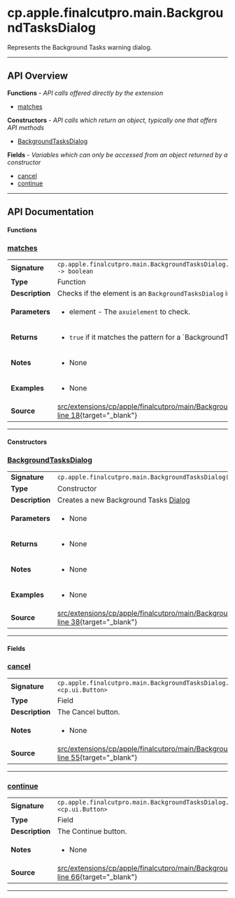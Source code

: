 # cp.apple.finalcutpro.main.BackgroundTasksDialog

Represents the Background Tasks warning dialog.

---

## API Overview
**Functions** - _API calls offered directly by the extension_
 * [matches](#matches)

**Constructors** - _API calls which return an object, typically one that offers API methods_
 * [BackgroundTasksDialog](#backgroundtasksdialog)

**Fields** - _Variables which can only be accessed from an object returned by a constructor_
 * [cancel](#cancel)
 * [continue](#continue)


---

## API Documentation

#### Functions


### [matches](#matches)

|                                             |                                                                                     |
| --------------------------------------------|-------------------------------------------------------------------------------------|
| **Signature**                               | `cp.apple.finalcutpro.main.BackgroundTasksDialog.matches(element) -> boolean`                                                                    |
| **Type**                                    | Function                                                                     |
| **Description**                             | Checks if the element is an `BackgroundTasksDialog` instance.                                                                     |
| **Parameters**                              | <ul><li>element - The `axuielement` to check.</li></ul> |
| **Returns**                                 | <ul><li>`true` if it matches the pattern for a `BackgroundTasksDialog``.</li></ul>          |
| **Notes**                                   | <ul><li>None</li></ul> |
| **Examples**                                | <ul><li>None</li></ul> |
| **Source**                                  | [src/extensions/cp/apple/finalcutpro/main/BackgroundTasksDialog.lua line 18](https://github.com/CommandPost/CommandPost/blob/develop/src/extensions/cp/apple/finalcutpro/main/BackgroundTasksDialog.lua#L18){target="_blank"} |

---

#### Constructors


### [BackgroundTasksDialog](#backgroundtasksdialog)

|                                             |                                                                                     |
| --------------------------------------------|-------------------------------------------------------------------------------------|
| **Signature**                               | `cp.apple.finalcutpro.main.BackgroundTasksDialog(cpApp)`                                                                    |
| **Type**                                    | Constructor                                                                     |
| **Description**                             | Creates a new Background Tasks [Dialog](cp.ui.Dialog.md)                                                                     |
| **Parameters**                              | <ul><li>None</li></ul> |
| **Returns**                                 | <ul><li>None</li></ul>          |
| **Notes**                                   | <ul><li>None</li></ul> |
| **Examples**                                | <ul><li>None</li></ul> |
| **Source**                                  | [src/extensions/cp/apple/finalcutpro/main/BackgroundTasksDialog.lua line 38](https://github.com/CommandPost/CommandPost/blob/develop/src/extensions/cp/apple/finalcutpro/main/BackgroundTasksDialog.lua#L38){target="_blank"} |

---

#### Fields


### [cancel](#cancel)

|                                             |                                                                                     |
| --------------------------------------------|-------------------------------------------------------------------------------------|
| **Signature**                               | `cp.apple.finalcutpro.main.BackgroundTasksDialog.cancel <cp.ui.Button>`                                                                    |
| **Type**                                    | Field                                                                     |
| **Description**                             | The Cancel button.                                                                     |
| **Notes**                                   | <ul><li>None</li></ul> |
| **Source**                                  | [src/extensions/cp/apple/finalcutpro/main/BackgroundTasksDialog.lua line 55](https://github.com/CommandPost/CommandPost/blob/develop/src/extensions/cp/apple/finalcutpro/main/BackgroundTasksDialog.lua#L55){target="_blank"} |

---


### [continue](#continue)

|                                             |                                                                                     |
| --------------------------------------------|-------------------------------------------------------------------------------------|
| **Signature**                               | `cp.apple.finalcutpro.main.BackgroundTasksDialog.continue <cp.ui.Button>`                                                                    |
| **Type**                                    | Field                                                                     |
| **Description**                             | The Continue button.                                                                     |
| **Notes**                                   | <ul><li>None</li></ul> |
| **Source**                                  | [src/extensions/cp/apple/finalcutpro/main/BackgroundTasksDialog.lua line 66](https://github.com/CommandPost/CommandPost/blob/develop/src/extensions/cp/apple/finalcutpro/main/BackgroundTasksDialog.lua#L66){target="_blank"} |

---

